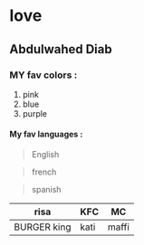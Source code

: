 # love

## Abdulwahed Diab

### MY fav colors :
1. pink
2. blue
3. purple   

#### My fav languages :
> English

> french

> spanish


|  risa         |   KFC        |    MC         |
| --------------| -------------|---------------|
| BURGER king   |  kati        |   maffi       |

